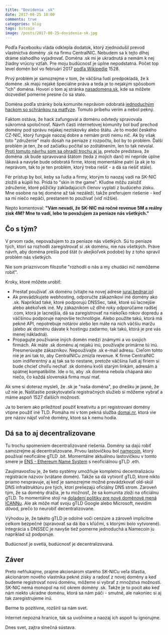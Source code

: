 ```yaml
---
title: "Dovidenia .sk"
date: 2017-08-25 18:00
comments: true
categories: blog
tags: bitcoin
image: /posts/2017-08-25-dovidenia-sk.jpg
---
```


Podľa Facebooku vláda odklepla dodatok, ktorý zjednodušil prevod
vlastníctva domény .sk na firmu CentralNIC. Nebudem sa k tejto dlhej
dráme siahodlho vyjadrovať. Doména .sk mi je ukradnutá a nemám k nej
žiadny vrúcny vzťah. Pre moju budúcnosť je úplne nepodstatná. Počet
top level domén bol vo februári 2017 [podľa
Wikipedie](https://en.wikipedia.org/wiki/List_of_Internet_top-level_domains)
1528.

<!--more-->

Prvý problém je samozrejme v tom, že väčšina ľudí predpokladá, že k
doméne .sk majú nejaké špeciálne práva a teda je to nejakým spôsobom
"ich" doména. Hovorí o tom aj stránka [nasadomena.sk](https://www.nasadomena.sk/),
kde sa môžete dozvedieť pomerne presne čo sa stalo.

Doména podľa stránky bola komunite neprávom odobratá [jednoduchým hackom
so schránkou na matfyze](https://www.nasadomena.sk/historia/). Tomuto
príbehu verím a nebol pekný.

Faktom ostáva, že hack zafungoval a doménu odvtedy spravovala súkromná
spoločnosť. Návrh časti internetovej komunity bol buď prechod domény pod
správu nejakej neziskovky alebo štátu. Je to model českého CZ-NIC, ktorý
funguje naozaj dobre a nemám proti nemu nič. Ak by však toto "združenie"
malo dosah na peniaze z rozpočtu, bol by to problém. Ďalší problém je
ten, že od začiatku počítal so zoštátnením, len to tak nevolal.
[Proti tomuto návrhu som sa
ohradil trochu aj ja](https://platforma.slovensko.digital/t/sk-domena-a-zakon-o-kybernetickej-bezpecnosti/3853/9),
pretože predstava, že doména .sk bude spravovaná štátom (teda z mojich
daní) mi nepríde úplne lákavá a navyše bude odobratá firme, ktorej
momentálne patrí (a ak je to neprávom, tak to je ten problém, ktorý
treba riešiť - a dá sa riešiť stále).

Fér prístup by bol, keby sa ľudia a firmy, ktorým to naozaj vadí na
SK-NIC zložili a kúpili ho. Pridá to "skin in the game". Kľudne môžu založiť združenie,
ktoré pôžičky zakladajúcich členov vyplatí z budúceho zisku. Mne osobne
na tej doméne až tak nezáleží, takže preferujem riešenie - keď sa mi
niečo nepáči, prestanem to používať (viď nižšie).

Nepto komentoval: **"Vám nevadí, že SK-NIC má ročné revenue 5M
a reálny zisk 4M? Mne to vadí, lebo to považujem za peniaze nás
všetkých."**

## Čo s tým?

V prvom rade, nepovažujem to za peniaze nás všetkých. Sú to peniaze
tých, ktorí sa rozhodli zaregistrovať si .sk doménu, nie nás všetkých.
Práve návrh, aby doména prešla pod štát (v akejkoľvek podobe) by z toho
spravil problém nás všetkých.

Nie som priaznivcom filozofie "rozhodli o nás a my chudáci nič nemôžeme robiť".

Kroky, ktoré môžete urobiť:

 * Prestať používať .sk doménu (vitajte na novej adrese [juraj.bednar.io](https://juraj.bednar.io/))
 * Ak prevádzkujete webhosting, odporučte zákazníkovi iné domény ako .sk.
   Napríklad také, ktoré podporujú DNSSec, také, ktoré sú lacnejšie
   alebo akékoľvek iné. My zákazníkom už dlhé roky odporúčame radšej
   .com, ktorá je lacnejšia, dá sa zaregistrovať na niekoľko rokov
   dopredu a väčšinou podporuje najnovšie technológie. Alebo použite
   takú, ktorá má pekné API, nepotrebuje notárov alebo len máte na nich
   väčšiu maržu (alebo ak doménu dávate k hostingu zadarmo, tak takú,
   ktorá je pre vás menej nákladná).
 * Propagujte používanie iných domén medzi známymi a vo svojich firmách.
   Ak máte .sk doménu aj nejakú inú, používajte primárne tú inú.
   Presmerúvajte zákazníkov. Nepoužívajte .sk e-mail adresu. Cieľom
   tohto nie je ani tak to, aby CentralNICu zmizla revenue. K firme
   CentralNIC som indiferentný a aj tak sa to nestane, pretože väčšina
   ľudí aj firiem si bude chcieť chvíľu nechať .sk doménu kvôli starým
   linkám, adresám a spätnej kompatibilite. Ide o to, aby .sk doména
   nebola chápaná ako niečo, čo každá slovenská firma musí mať.

Ak sme si doteraz mysleli, že .sk je "naša doména", po dnešku je jasné, že
už nie je. Našťastie poskytovateľa registračných služieb si môžeme
vybrať a máme aspoň 1527 ďalších možností.

Ja to beriem ako príležitosť použiť kreativitu a pri registrovaní domény
vtipne použiť iné TLD. Pomáha mi v tom pekná služba
[domai.nr](http://www.domai.nr), ktorá vie pre názov nájsť voľné domény,
ktoré sa k nemu hodia.

## Dá sa to aj decentralizovane

Tu trochu spomeniem decentralizované riešenia. Domény sa dajú robiť
samozrejme aj decentralizovane. Prvou lastovičkou bol
[namecoin](https://namecoin.org/), ktorý
používal neoficálne gTLD .bit. Momentálne aktuálnou lastovičkou v tomto
smere je [ENS - Ethereum Name System](https://ens.domains) s neoficiálnou gTLD .eth.

Zaujímavosťou je, že tieto systémy umožňuje kompletnú decentralizáciu
registrácie názvov (vrátane domén). Takže sa dá vytvoriť gTLD, ktoré
nikto priamo nespravuje, aj keď je samozrejme možné prevádzkovať
old-skúl DNS infraštruktúru pre tých, ktorí preliezajú oficiálny DNS
strom. Zároveň tým, že sa domény dražia, je tu možnosť, že sa komunita
zloží na oficiálnu gTLD. To momentálne stojí na [doladení politiky pre
nové doménové mená
ICANNu](https://gnso.icann.org/en/group-activities/active/new-gtld-subsequent-procedures).
Ale ak môže mať svoju gTLD Google alebo Microsoft, nevidím dôvod, prečo
to neurobiť decentralizovane.

Výhodou je, že takéto gTLD je odolné voči cenzúre a zároveň implicitne
celkom bezpečné (spravovať sa dá iba s kľúčmi, s ktorými bolo
vytvorené). Integrácia s DNSSEC je navyše tiež pomerne jednoduchá a
Namecoin ju napríklad už podporuje.

Budúcnosť je svetlá, budúcnosť je decentralizovaná.

## Záver

Preto nefňukajme, prajme akcionárom starého SK-NICu veľa šťastia,
akcionárom nového vlastníka pekné zisky a radosť z novej domény
a keď budeme registrovať novú doménu, môžeme si vybrať z množstva
možností. SK-NIC nemá monopol na nič okrem domény .sk. Takže je to pocit
ako keď nám niekto ukradne doménu, ktorá sa nám páči - smutné, ale
nakoniec si aj tak zaregistrujeme inú.

Berme to pozitívne, rozšíril sa nám svet.

Internet nepozná hranice, tak sa uvoľnime a naozaj ich aspoň
tu ignorujme.

Dnes svet, zajtra slnečná sústava.
